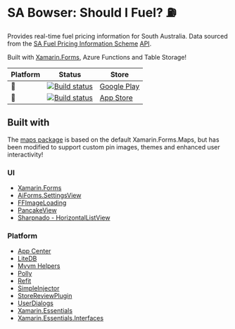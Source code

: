 # SA Bowser: Should I Fuel? ⛽

Provides real-time fuel pricing information for South Australia. Data sourced from the [SA Fuel Pricing Information Scheme](https://www.safuelpricinginformation.com.au/) [API](https://www.safuelpricinginformation.com.au/documents/SAFPIS_API%20Out_v1.2.pdf).

Built with [Xamarin.Forms](https://xamarin.com), Azure Functions and Table Storage!

| Platform  | Status | Store |
|-----------|--------|-------|
| <span title="Android">🤖</span> | [![Build status](https://build.appcenter.ms/v0.1/apps/745a4144-1a12-4f69-96af-f9cfa9e2d162/branches/dev/badge)](https://appcenter.ms) | [Google Play](https://play.google.com/store/apps/details?id=com.dgatto.adelaidefuel) |
| <span title="Apple">🍎</span> | [![Build status](https://build.appcenter.ms/v0.1/apps/108012e3-5a0c-4d8b-a93c-600a0e94142d/branches/dev/badge)](https://appcenter.ms) | [App Store](https://itunes.apple.com/au/app/id1565760343) |

## Built with

The [maps package](https://www.nuget.org/packages/Xamarin.Forms.BetterMaps/) is based on the default Xamarin.Forms.Maps, but has been modified to support custom pin images, themes and enhanced user interactivity!

### UI

- [Xamarin.Forms](https://www.xamarin.com/forms)
- [AiForms.SettingsView](https://github.com/muak/AiForms.SettingsView)
- [FFImageLoading](https://github.com/luberda-molinet/FFImageLoading)
- [PancakeView](https://github.com/sthewissen/Xamarin.Forms.PancakeView)
- [Sharpnado - HorizontalListView](https://github.com/roubachof/Sharpnado.HorizontalListView)

### Platform

- [App Center](https://appcenter.ms)
- [LiteDB](https://github.com/mbdavid/LiteDB)
- [Mvvm Helpers](https://github.com/jamesmontemagno/mvvm-helpers)
- [Polly](https://github.com/App-vNext/Polly)
- [Refit](https://github.com/reactiveui/refit)
- [SimpleInjector](https://github.com/simpleinjector/SimpleInjector)
- [StoreReviewPlugin](https://github.com/jamesmontemagno/StoreReviewPlugin)
- [UserDialogs](https://github.com/aritchie/userdialogs)
- [Xamarin.Essentials](https://www.github.com/xamarin/essentials)
- [Xamarin.Essentials.Interfaces](https://github.com/rdavisau/essential-interfaces)

